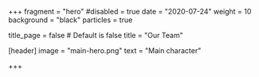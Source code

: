 +++
fragment = "hero"
#disabled = true
date = "2020-07-24"
weight = 10
background = "black"
particles = true

title_page = false # Default is false
title = "Our Team"

[header]
  image = "main-hero.png"
  text = "Main character"

+++
